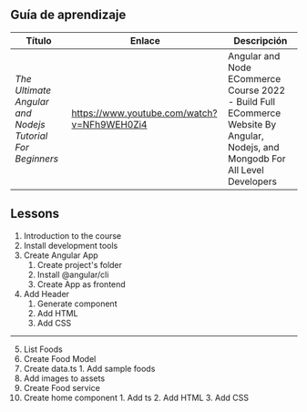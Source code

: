 ## Guía de aprendizaje
Título | Enlace | Descripción
---|---|---
*The Ultimate Angular and Nodejs Tutorial For Beginners* | https://www.youtube.com/watch?v=NFh9WEH0Zi4 | Angular and Node ECommerce Course 2022 - Build Full ECommerce Website By Angular, Nodejs, and Mongodb For All Level Developers

## Lessons
1. Introduction to the course
2. Install development tools
3. Create Angular App
    1. Create project's folder
    2. Install @angular/cli
    3. Create App as frontend
4. Add Header
    1. Generate component
    2. Add HTML
    3. Add CSS
---------------
5. List Foods
  1. Create Food Model
  2. Create data.ts
    1. Add sample foods
  3. Add images to assets
  4. Create Food service
  5. Create home component
    1. Add ts
    2. Add HTML
    3. Add CSS
